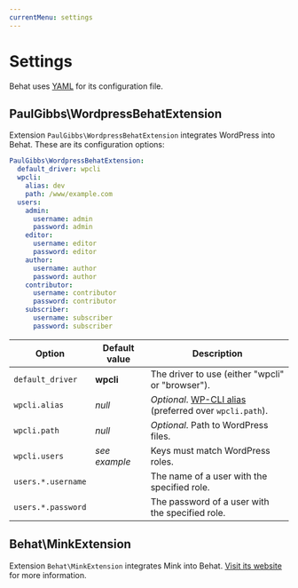 ```yaml
---
currentMenu: settings
---
```


# Settings

Behat uses [YAML](https://en.wikipedia.org/wiki/YAML) for its configuration file.

## PaulGibbs\WordpressBehatExtension

Extension `PaulGibbs\WordpressBehatExtension` integrates WordPress into Behat. These are its configuration options:

```YAML
PaulGibbs\WordpressBehatExtension:
  default_driver: wpcli
  wpcli:
    alias: dev
    path: /www/example.com
  users:
    admin:
      username: admin
      password: admin
    editor:
      username: editor
      password: editor
    author:
      username: author
      password: author
    contributor:
      username: contributor
      password: contributor
    subscriber:
      username: subscriber
      password: subscriber
```

Option             | Default value | Description
-------------------| ------------- | -----------
`default_driver`   | **wpcli**     | The driver to use (either "wpcli" or "browser").
`wpcli.alias`      | _null_        | _Optional_. [WP-CLI alias](https://wp-cli.org/commands/cli/alias/) (preferred over `wpcli.path`).
`wpcli.path`       | _null_        | _Optional_. Path to WordPress files.
`wpcli.users`      | _see example_ | Keys must match WordPress roles.
`users.*.username` |               | The name of a user with the specified role.
`users.*.password` |               | The password of a user with the specified role.


## Behat\MinkExtension

Extension `Behat\MinkExtension` integrates Mink into Behat. [Visit its website](http://mink.behat.org/en/latest/) for more information.
